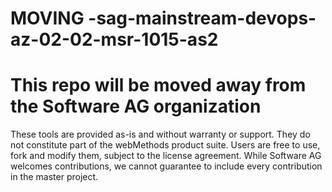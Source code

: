# MOVING -sag-mainstream-devops-az-02-02-msr-1015-as2

# This repo will be moved away from the Software AG organization

These tools are provided as-is and without warranty or support. They do not constitute part of the webMethods product suite. Users are free to use, fork and modify them, subject to the license agreement. While Software AG welcomes contributions, we cannot guarantee to include every contribution in the master project.

